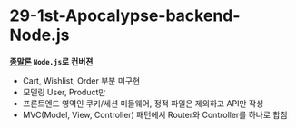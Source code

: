 # 29-1st-Apocalypse-backend-Node.js

__[종말론](https://github.com/aerialslash0422/29-1st-Apocalypse-backend) `Node.js`로 컨버젼__
- Cart, Wishlist, Order 부분 미구현
- 모델링 User, Product만
- 프론트엔드 영역인 쿠키/세션 미들웨어, 정적 파일은 제외하고 API만 작성
- MVC(Model, View, Controller) 패턴에서 Router와 Controller를 하나로 합침
